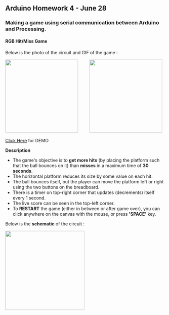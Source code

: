 ## Arduino Homework 4 - June 28

### Making a game using serial communication between Arduino and Processing.

#### RGB Hit/Miss Game

Below is the photo of the circuit and GIF of the game :

<img src="https://github.com/ronit-singh/Intro_to_IM/blob/main/June%2028/rgbball.jpg" height="230"> &emsp;&emsp; 
<img src="https://github.com/ronit-singh/Intro_to_IM/blob/main/June%2028/rgbball.gif" height="230">

[Click Here](https://youtu.be/1YZiuB7duIw) for DEMO

**Description**

- The game's objective is to **get more hits** (by placing the platform such that the ball bounces on it) than **misses** in a maximum time of **30 seconds**. 
- The horizontal platform reduces its size by some value on each hit.
- The ball bounces itself, but the player can move the platform left or right using the two buttons on the breadboard.
- There is a timer on top-right corner that updates (decrements) itself every 1 second.
- The live score can be seen in the top-left corner.
- To **RESTART** the game (either in between or after game over), you can click anywhere on the canvas with the mouse, or press **'SPACE'** key. 

Below is the **schematic** of the circuit :

<img src="" height="250">


